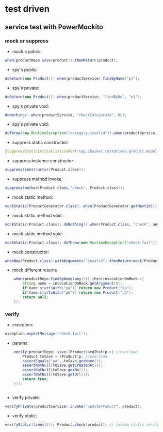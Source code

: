# test driven

## service test with PowerMockito

### mock or suppress

* mock's public: 
```java
when(productRepo.save(product)).thenReturn(product);
```

* spy's public: 
```java
doReturn(new Product()).when(productService).findByName("p1");
```

* spy's private: 
```java
doReturn(new Product()).when(productService, "findByNo", "n1");
```

* spy's private void: 
```java
doNothing().when(productService, "checkCategoryId", 0L);
```

* spy's private void: 
```java
doThrow(new RuntimeException("category.invalid")).when(productService, "checkCategoryId", 0L);
```


* suppress static constructor: 
```java
@SuppressStaticInitializationFor("top.zhacker.testdriven.product.model.Product")
```

* suppress instance constructor: 
```java
suppress(constructor(Product.class));
```

* suppress method invoke: 
```java
suppress(method(Product.class,"check", Product.class));
```

* mock static method: 
```java
mockStatic(ProductGenerator.class); when(ProductGenerator.getNextId()).thenReturn("no");
```

* mock static method void: 
```java
mockStatic(Product.class); doNothing().when(Product.class, "check", any());
```

* mock static method void: 
```java
mockStatic(Product.class); doThrow(new RuntimeException("check.fail")).when(Product.class, "check", any());
```

* mock constructor: 
```java
whenNew(Product.class).withArguments("invalid").thenReturn(mock(Product.class));
```

* mock different returns
```java
    when(productRepo.findByName(any())).then(invocationOnMock->{
        String name = invocationOnMock.getArgument(0);
        if(name.startsWith("pa")) return new Product("pa");
        if(name.startsWith("pb")) return new Product("pb");
        return null;
    });
```
### verify

* exception: 
```java
exception.expectMessage("check.fail");
```

* params: 
```java
    verify(productRepo).save((Product)argThat(p->{ //overload
        Product toSave = (Product)p; //overload
        assertEquals("pa", toSave.getName());
        assertNotNull(toSave.getCreatedAt());
        assertNotNull(toSave.getNo());
        assertNotNull(toSave.getUrl());
        return true;
    }));
   
```
* verify private: 
```java
verifyPrivate(productService).invoke("updateProduct", product);
```

* verify static: 
```java
verifyStatic(times(1)); Product.check(product); // invoke static verify, important
```